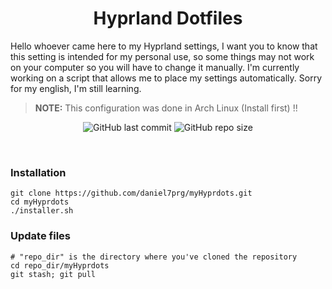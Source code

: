 <h1 align="center">Hyprland Dotfiles</h1>

Hello whoever came here to my Hyprland settings, I want you to know that this setting 
is intended for my personal use, so some things may not work on your computer so you will 
have to change it manually. I'm currently working on a script that allows me to 
place my settings automatically. Sorry for my english, I'm still learning.

> **NOTE:** This configuration was done in Arch Linux (Install first) !!

<div align="center">

![GitHub last commit](https://img.shields.io/github/last-commit/daniel7prg/myHyprdots?style=for-the-badge&color=b4befe) ![GitHub repo size](https://img.shields.io/github/repo-size/JaKooLit/Arch-Hyprland?style=for-the-badge&color=cba6f7)

<br/>
</div>

<h3>Installation</h3>

```
git clone https://github.com/daniel7prg/myHyprdots.git
cd myHyprdots
./installer.sh
```

<h3>Update files</h3>

```
# "repo_dir" is the directory where you've cloned the repository 
cd repo_dir/myHyprdots
git stash; git pull
```
